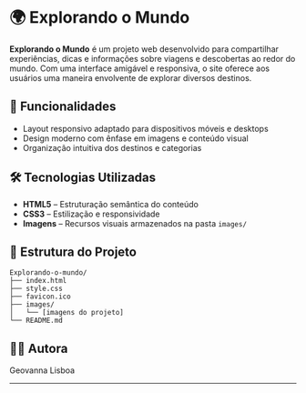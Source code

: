 # 🌍 Explorando o Mundo

**Explorando o Mundo** é um projeto web desenvolvido para compartilhar experiências, dicas e informações sobre viagens e descobertas ao redor do mundo. Com uma interface amigável e responsiva, o site oferece aos usuários uma maneira envolvente de explorar diversos destinos.

## 🚀 Funcionalidades

* Layout responsivo adaptado para dispositivos móveis e desktops
* Design moderno com ênfase em imagens e conteúdo visual
* Organização intuitiva dos destinos e categorias

## 🛠️ Tecnologias Utilizadas

* **HTML5** – Estruturação semântica do conteúdo
* **CSS3** – Estilização e responsividade
* **Imagens** – Recursos visuais armazenados na pasta `images/`

## 📁 Estrutura do Projeto

```
Explorando-o-mundo/
├── index.html
├── style.css
├── favicon.ico
├── images/
│   └── [imagens do projeto]
└── README.md
```

## 🙋‍♂️ Autora

Geovanna Lisboa

---
